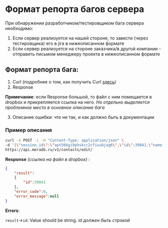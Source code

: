 # Формат репорта багов сервера

При обнаружении разработчиком/тестировщиком бага сервера необходимо:

1. Если сервер реализуется на нашей стороне, то завести (через тестировщика) его в jira в нижеописанном формате
2. Если сервер реализуется на стороне заказчика/в другой компании - отправить письмом менеджеру проекта в нижеописанном формате

## Формат репорта бага:

1. Curl (подробнее о том, как получить Curl [здесь](https://github.com/TouchInstinct/Styleguide/blob/master/general/curlGuide.md))
2. Response

**Примечание**: если Response большой, то файл с ним помещается в dropbox и прикрепляется ссылка на него. *Но отдельно выделяется проблемное место в основное описание бага*

3. Описание ошибки: что не так, и как должно быть в документации

### Пример описания

```sh
curl -X POST -i -H "Content-Type: application/json" \ 
-d "{\"session_id\":\"apt566gi9phskcc2cfiuubjag6\",\"id\":39041,\"name_last\":\"\",\"name_first\":\"john\",\"name_middle\":\"\",\"phones\":[\"0000\"],\"emails\":[],\"description\":null}" \
https://api.meradb.ru/v1/contacts/edit/
```

**Response** *(ссылка на файл в dropbox)* :

```json
{
    "result":
    { 
        "id":39041
    },
    "error_code":0,
    "error_message":null
}
```

**Errors**:

`result`->`id`: Value should be string. *id должен быть строкой*
